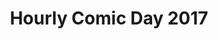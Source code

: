 ---
layout: story
title: Hourly Comic Day 2017
image: /assets/comics/hourlies2017-
imageType: .jpeg
pageNumber: 3
baseurl: /other/hourlies/hourlies2017-
numPages: 4
---
